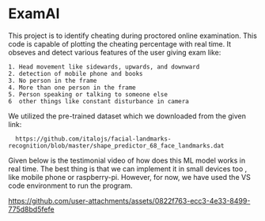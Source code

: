 # ExamAI

This project is to identify cheating during proctored online examination. This code is capable of plotting the cheating percentage with real time. 
It obseves and detect various features of the user giving exam like:


    1. Head movement like sidewards, upwards, and downward
    2. detection of mobile phone and books
    3. No person in the frame
    4. More than one person in the frame
    5. Person speaking or talking to someone else
    6  other things like constant disturbance in camera

We utilized the pre-trained dataset which we downloaded from the given link:


      https://github.com/italojs/facial-landmarks-recognition/blob/master/shape_predictor_68_face_landmarks.dat


Given below is the testimonial video of how does this ML model works in real time. The best thing is that we can implement it in small devices too , like mobile phone or raspberry-pi. However, for now, we have used the VS code environment to run the program.
  

https://github.com/user-attachments/assets/0822f763-ecc3-4e33-8499-775d8bd5fefe

